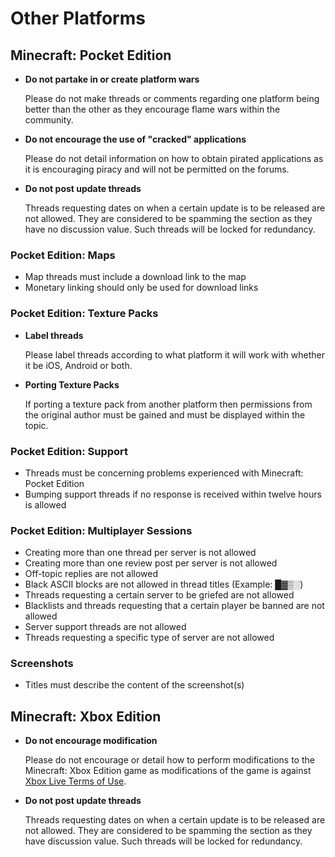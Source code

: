 # Other Platforms

## Minecraft: Pocket Edition

* __Do not partake in or create platform wars__

    Please do not make threads or comments regarding one platform being better than the other as they encourage flame wars within the community. 

* __Do not encourage the use of "cracked" applications__

    Please do not detail information on how to obtain pirated applications as it is encouraging piracy and will not be permitted on the forums.
    
* __Do not post update threads__

    Threads requesting dates on when a certain update is to be released are not allowed. They are considered to be spamming the section as they have no discussion value. Such threads will be locked for redundancy.
        
### Pocket Edition: Maps

* Map threads must include a download link to the map
* Monetary linking should only be used for download links

### Pocket Edition: Texture Packs

* __Label threads__

    Please label threads according to what platform it will work with whether it be iOS, Android or both.
    
* __Porting Texture Packs__

    If porting a texture pack from another platform then permissions from the original author must be gained and must be displayed within the topic.

### Pocket Edition: Support

* Threads must be concerning problems experienced with Minecraft: Pocket Edition
* Bumping support threads if no response is received within twelve hours is allowed

### Pocket Edition: Multiplayer Sessions

* Creating more than one thread per server is not allowed
* Creating more than one review post per server is not allowed
* Off-topic replies are not allowed
* Black ASCII blocks are not allowed in thread titles (Example: █▓▒░)
* Threads requesting a certain server to be griefed are not allowed
* Blacklists and threads requesting that a certain player be banned are not allowed
* Server support threads are not allowed
* Threads requesting a specific type of server are not allowed

### Screenshots

* Titles must describe the content of the screenshot(s)

## Minecraft: Xbox Edition

* __Do not encourage modification__
 
    Please do not encourage or detail how to perform modifications to the Minecraft: Xbox Edition game as modifications of the game is against [Xbox Live Terms of Use](http://www.xbox.com/en-US/legal/livetou).

* __Do not post update threads__

    Threads requesting dates on when a certain update is to be released are not allowed. They are considered to be spamming the section as they have discussion value. Such threads will be locked for redundancy.